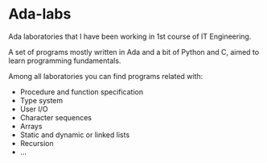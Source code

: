 # Ada-labs
Ada laboratories that I have been working in 1st course of IT Engineering.

A set of programs mostly written in Ada and a bit of Python and C, aimed to learn programming fundamentals.

Among all laboratories you can find programs related with:
* Procedure and function specification
* Type system
* User I/O
* Character sequences
* Arrays
* Static and dynamic or linked lists
* Recursion
* ...
